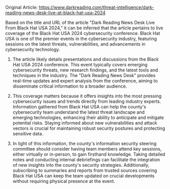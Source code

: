 Original Article: https://www.darkreading.com/threat-intelligence/dark-reading-news-desk-live-at-black-hat-usa-2024

Based on the title and URL of the article "Dark Reading News Desk Live From Black Hat USA 2024," it can be inferred that the article pertains to live coverage of the Black Hat USA 2024 cybersecurity conference. Black Hat USA is one of the premier events in the cybersecurity industry, featuring sessions on the latest threats, vulnerabilities, and advancements in cybersecurity technology.

1) The article likely details presentations and discussions from the Black Hat USA 2024 conference. This event typically covers emerging cybersecurity threats, new research findings, and the latest tools and techniques in the industry. The "Dark Reading News Desk" provides real-time updates and expert analysis from the conference, aiming to disseminate critical information to a broader audience.

2) This coverage matters because it offers insights into the most pressing cybersecurity issues and trends directly from leading industry experts. Information gathered from Black Hat USA can help the county's cybersecurity team understand the latest threat landscape and emerging technologies, enhancing their ability to anticipate and mitigate potential risks. Staying informed about new vulnerabilities and attack vectors is crucial for maintaining robust security postures and protecting sensitive data.

3) In light of this information, the county's information security steering committee should consider having team members attend key sessions, either virtually or in-person, to gain firsthand knowledge. Taking detailed notes and conducting internal debriefings can facilitate the integration of new insights into the county's security strategies. Additionally, subscribing to summaries and reports from trusted sources covering Black Hat USA can keep the team updated on crucial developments without requiring physical presence at the event.